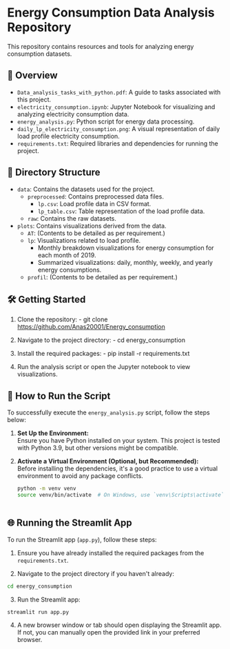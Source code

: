 # Energy Consumption Data Analysis Repository

This repository contains resources and tools for analyzing energy consumption datasets.

## 📄 Overview

- `Data_analysis_tasks_with_python.pdf`: A guide to tasks associated with this project.
- `electricity_consumption.ipynb`: Jupyter Notebook for visualizing and analyzing electricity consumption data.
- `energy_analysis.py`: Python script for energy data processing.
- `daily_lp_electricity_consumption.png`: A visual representation of daily load profile electricity consumption.
- `requirements.txt`: Required libraries and dependencies for running the project.

## 📁 Directory Structure

- `data`: Contains the datasets used for the project.
  - `preprocessed`: Contains preprocessed data files.
    - `lp.csv`: Load profile data in CSV format.
    - `lp_table.csv`: Table representation of the load profile data.
  - `raw`: Contains the raw datasets.
- `plots`: Contains visualizations derived from the data.
  - `AT`: (Contents to be detailed as per requirement.)
  - `lp`: Visualizations related to load profile.
    - Monthly breakdown visualizations for energy consumption for each month of 2019.
    - Summarized visualizations: daily, monthly, weekly, and yearly energy consumptions.
  - `profil`: (Contents to be detailed as per requirement.)

## 🛠 Getting Started

1. Clone the repository:
        - git clone https://github.com/Anas20001/Energy_consumption

2. Navigate to the project directory:
        - cd energy_consumption

3. Install the required packages:
        - pip install -r requirements.txt

4. Run the analysis script or open the Jupyter notebook to view visualizations. 

## 🚀 How to Run the Script

To successfully execute the `energy_analysis.py` script, follow the steps below:

1. **Set Up the Environment:**  
   Ensure you have Python installed on your system. This project is tested with Python 3.9, but other versions might be compatible.

2. **Activate a Virtual Environment (Optional, but Recommended):**  
   Before installing the dependencies, it's a good practice to use a virtual environment to avoid any package conflicts. 
   ```bash
   python -m venv venv
   source venv/bin/activate  # On Windows, use `venv\Scripts\activate`
  
## 🌐 Running the Streamlit App

To run the Streamlit app (`app.py`), follow these steps:

1. Ensure you have already installed the required packages from the `requirements.txt`.
   
2. Navigate to the project directory if you haven't already:

```bash 
cd energy_consumption
```
3. Run the Streamlit app:
```bash
streamlit run app.py
```
4. A new browser window or tab should open displaying the Streamlit app. If not, you can manually open the provided link in your preferred browser.


